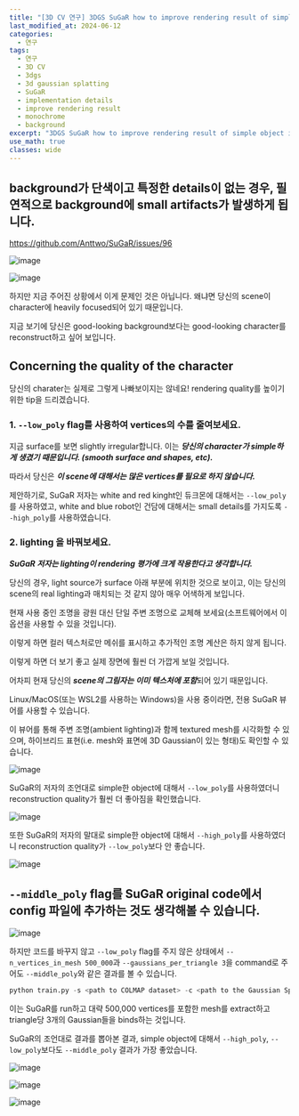 ```yaml
---
title: "[3D CV 연구] 3DGS SuGaR how to improve rendering result of simple object in monochrome background"
last_modified_at: 2024-06-12
categories:
  - 연구
tags:
  - 연구
  - 3D CV
  - 3dgs
  - 3d gaussian splatting
  - SuGaR
  - implementation details
  - improve rendering result
  - monochrome
  - background
excerpt: "3DGS SuGaR how to improve rendering result of simple object in monochrome background"
use_math: true
classes: wide
---
```


## background가 단색이고 특정한 details이 없는 경우, 필연적으로 background에 small artifacts가 발생하게 됩니다.

https://github.com/Anttwo/SuGaR/issues/96

![image](https://github.com/sandokim/sandokim.github.io/assets/74639652/9abce77a-b6e2-4e0f-9f7c-3e0548b99a67)

![image](https://github.com/sandokim/sandokim.github.io/assets/74639652/4311ab88-d58e-4fc1-a6fa-b59a5231dbec)

하지만 지금 주어진 상황에서 이게 문제인 것은 아닙니다. 왜냐면 당신의 scene이 character에 heavily focused되어 있기 때문입니다.

지금 보기에 당신은 good-looking background보다는 good-looking character를 reconstruct하고 싶어 보입니다.

## Concerning the quality of the character

당신의 charater는 실제로 그렇게 나빠보이지는 않네요! rendering quality를 높이기 위한 tip을 드리겠습니다.

### 1. `--low_poly` flag를 사용하여 vertices의 수를 줄여보세요.

지금 surface를 보면 slightly irregular합니다. 이는 ***당신의 character가 simple하게 생겼기 때문입니다. (smooth surface and shapes, etc).***

따라서 당신은 ***이 scene에 대해서는 많은 vertices를 필요로 하지 않습니다.***

제안하기로, SuGaR 저자는 white and red kinght인 듀크몬에 대해서는 `--low_poly`를 사용하였고, white and blue robot인 건담에 대해서는 small details를 가지도록 `--high_poly`를 사용하였습니다.

### 2. lighting 을 바꿔보세요.

***SuGaR 저자는 lighting이 rendering 평가에 크게 작용한다고 생각합니다.***

당신의 경우, light source가 surface 아래 부분에 위치한 것으로 보이고, 이는 당신의 scene의 real lighting과 매치되는 것 같지 않아 매우 어색하게 보입니다.

현재 사용 중인 조명을 광원 대신 단일 주변 조명으로 교체해 보세요(소프트웨어에서 이 옵션을 사용할 수 있을 것입니다). 

이렇게 하면 컬러 텍스처로만 메쉬를 표시하고 추가적인 조명 계산은 하지 않게 됩니다. 

이렇게 하면 더 보기 좋고 실제 장면에 훨씬 더 가깝게 보일 것입니다. 

어차피 현재 당신의 ***scene의 그림자는 이미 텍스처에 포함***되어 있기 때문입니다.

Linux/MacOS(또는 WSL2를 사용하는 Windows)을 사용 중이라면, 전용 SuGaR 뷰어를 사용할 수 있습니다. 

이 뷰어를 통해 주변 조명(ambient lighting)과 함께 textured mesh를 시각화할 수 있으며, 하이브리드 표현(i.e. mesh와 표면에 3D Gaussian이 있는 형태)도 확인할 수 있습니다.

![image](https://github.com/sandokim/sandokim.github.io/assets/74639652/728e80d8-3ccb-4e9b-be72-79034eb729bb)

SuGaR의 저자의 조언대로 simple한 object에 대해서 `--low_poly`를 사용하였더니 reconstruction quality가 훨씬 더 좋아짐을 확인했습니다.

![image](https://github.com/sandokim/sandokim.github.io/assets/74639652/b3bc99d3-e926-473a-b820-934568d97d2f)

또한 SuGaR의 저자의 말대로 simple한 object에 대해서 `--high_poly`를 사용하였더니 reconstruction quality가 `--low_poly`보다 안 좋습니다.

![image](https://github.com/sandokim/sandokim.github.io/assets/74639652/4edcf302-c311-4983-8bb2-f071f1bae999)

## `--middle_poly` flag를 SuGaR original code에서 config 파일에 추가하는 것도 생각해볼 수 있습니다.

![image](https://github.com/sandokim/sandokim.github.io/assets/74639652/4a6d5e26-f800-47db-a053-480e4effcbbc)

하지만 코드를 바꾸지 않고 `--low_poly` flag를 주지 않은 상태에서 `--n_vertices_in_mesh 500_000`과 `--gaussians_per_triangle 3`을 command로 주어도 `--middle_poly`와 같은 결과를 볼 수 있습니다.

```python
python train.py -s <path to COLMAP dataset> -c <path to the Gaussian Splatting checkpoint> -r <"density" or "sdf"> --n_vertices_in_mesh 500_000 --gaussians_per_triangle 3
```

이는 SuGaR를 run하고 대략 500,000 vertices를 포함한 mesh를 extract하고 triangle당 3개의 Gaussian들을 binds하는 것입니다.

SuGaR의 조언대로 결과를 뽑아본 결과, simple object에 대해서 `--high_poly`, `--low_poly`보다도 `--middle_poly` 결과가 가장 좋았습니다.

![image](https://github.com/sandokim/sandokim.github.io/assets/74639652/48d6df7e-cc1f-4d26-8058-2f32fd15960f)

![image](https://github.com/sandokim/sandokim.github.io/assets/74639652/a0ab6c26-45fa-4931-ab81-ad814b775119)

![image](https://github.com/sandokim/sandokim.github.io/assets/74639652/292c0cba-b72d-406f-aa87-06a54927ee20)



